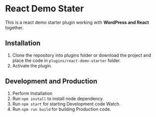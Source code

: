 # React Demo Stater

This is a react demo starter plugin working with **WordPress and React** together.

## Installation

1. Clone the repository into plugins folder or download the project and place the code in `plugins/react-demo-starter` folder.
1. Activate the plugin.

## Development and Production

1. Perform Installation
1. Run `npm install` to install node dependency.
1. Run `npm start` for starting Development code Watch.
1. Run `npm run build` for building Production code.
